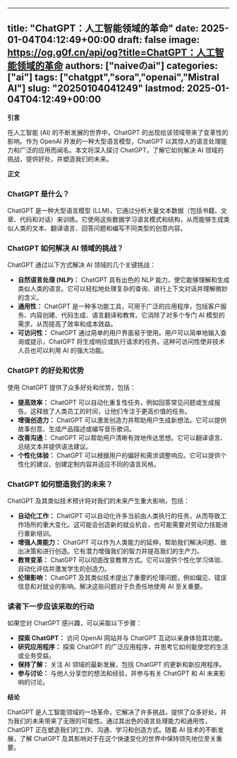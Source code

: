 
---
title: "ChatGPT：人工智能领域的革命"
date: 2025-01-04T04:12:49+00:00
draft: false
image: https://og.g0f.cn/api/og?title=ChatGPT：人工智能领域的革命
authors: ["naiveのai"]
categories: ["ai"]
tags: ["chatgpt","sora","openai","Mistral AI"]
slug: "20250104041249"
lastmod: 2025-01-04T04:12:49+00:00
---
**引言**

在人工智能 (AI) 的不断发展的世界中，ChatGPT 的出现给该领域带来了变革性的影响。作为 OpenAI 开发的一种大型语言模型，ChatGPT 以其惊人的语言处理能力和广泛的应用而闻名。本文将深入探讨 ChatGPT，了解它如何解决 AI 领域的挑战，提供好处，并塑造我们的未来。

**正文**

### ChatGPT 是什么？

ChatGPT 是一种大型语言模型 (LLM)，它通过分析大量文本数据（包括书籍、文章、代码和对话）来训练。它使用这些数据学习语言模式和结构，从而能够生成类似人类的文本、翻译语言、回答问题和编写不同类型的创意内容。

### ChatGPT 如何解决 AI 领域的挑战？

ChatGPT 通过以下方式解决 AI 领域的几个关键挑战：

- **自然语言处理 (NLP)：** ChatGPT 具有出色的 NLP 能力，使它能够理解和生成类似人类的语言。它可以轻松地处理复杂的查询、进行上下文对话并理解微妙的含义。
- **通用性：** ChatGPT 是一种多功能工具，可用于广泛的应用程序，包括客户服务、内容创建、代码生成、语言翻译和教育。它消除了对多个专门 AI 模型的需求，从而提高了效率和成本效益。
- **可访问性：** ChatGPT 通过简单的用户界面易于使用。用户可以简单地输入查询或提示，ChatGPT 将生成响应或执行请求的任务。这种可访问性使非技术人员也可以利用 AI 的强大功能。

### ChatGPT 的好处和优势

使用 ChatGPT 提供了众多好处和优势，包括：

- **提高效率：** ChatGPT 可以自动化重复性任务，例如回答常见问题或生成报告。这释放了人类员工的时间，让他们专注于更高价值的任务。
- **增强创造力：** ChatGPT 可以激发创造力并帮助用户生成新想法。它可以提供故事创意、生成产品描述或编写音乐歌词。
- **改善沟通：** ChatGPT 可以帮助用户清晰有效地传达思想。它可以翻译语言、总结文本并提供语法建议。
- **个性化体验：** ChatGPT 可以根据用户的偏好和需求调整响应。它可以提供个性化的建议、创建定制内容并适应不同的语言风格。

### ChatGPT 如何塑造我们的未来？

ChatGPT 及其类似技术预计将对我们的未来产生重大影响，包括：

- **自动化工作：** ChatGPT 可以自动化许多当前由人类执行的任务，从而导致工作场所的重大变化。这可能会创造新的就业机会，也可能需要对劳动力技能进行重新培训。
- **增强人类能力：** ChatGPT 可以作为人类能力的延伸，帮助我们解决问题、做出决策和进行创造。它有潜力增强我们的智力并提高我们的生产力。
- **教育变革：** ChatGPT 可以彻底改变教育方式。它可以提供个性化学习体验、自动化评估并激发学生的创造力。
- **伦理影响：** ChatGPT 及其类似技术提出了重要的伦理问题，例如偏见、错误信息和对就业的影响。解决这些问题对于负责任地使用 AI 至关重要。

### 读者下一步应该采取的行动

如果您对 ChatGPT 感兴趣，可以采取以下步骤：

- **探索 ChatGPT：** 访问 OpenAI 网站并与 ChatGPT 互动以亲身体验其功能。
- **研究应用程序：** 探索 ChatGPT 的广泛应用程序，并思考它如何能使您的生活或业务受益。
- **保持了解：** 关注 AI 领域的最新发展，包括 ChatGPT 的更新和新应用程序。
- **参与讨论：** 与他人分享您的想法和经验，并参与有关 ChatGPT 和 AI 未来影响的讨论。

**结论**

ChatGPT 是人工智能领域的一场革命，它解决了许多挑战，提供了众多好处，并为我们的未来带来了无限的可能性。通过其出色的语言处理能力和通用性，ChatGPT 正在塑造我们的工作、沟通、学习和创造方式。随着 AI 技术的不断发展，了解 ChatGPT 及其影响对于在这个快速变化的世界中保持领先地位至关重要。